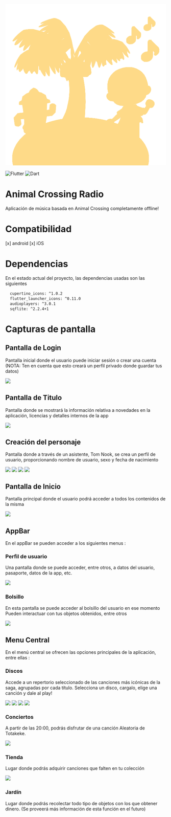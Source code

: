 <img src="assets/icon/icon.png"> 

![Flutter](https://img.shields.io/badge/Flutter-%2302569B.svg?style=for-the-badge&logo=Flutter&logoColor=white)
![Dart](https://img.shields.io/badge/dart-%230175C2.svg?style=for-the-badge&logo=dart&logoColor=white)

# Animal Crossing Radio
Aplicación de música basada en Animal Crossing completamente offline!

# Compatibilidad
[x] android
[x] iOS

# Dependencias
En el estado actual del proyecto, las dependencias usadas son las siguientes
```
  cupertino_icons: ^1.0.2
  flutter_launcher_icons: ^0.11.0
  audioplayers: ^3.0.1
  sqflite: ^2.2.4+1
```

# Capturas de pantalla

## Pantalla de Login
Pantalla inicial donde el usuario puede iniciar sesión o crear una cuenta
(NOTA: Ten en cuenta que esto creará un perfil privado donde guardar tus datos)

<img src="assets/screens/screen_create_account.png"/>

## Pantalla de Titulo
Pantalla donde se mostrará la información relativa a novedades en la aplicación,
licencias y detalles internos de la app

<img src="assets/screens/title_screen.png"/>

## Creación del personaje
Pantalla donde a través de un asistente, Tom Nook, se crea un perfil de usuario, proporcionando nombre de usuario,
sexo y fecha de nacimiento

<img src="assets/screens/create_villager.png"/>
<img src="assets/screens/create_villager_2.png"/>
<img src="assets/screens/create_villager_3.png"/>
<img src="assets/screens/create_villager_4.png"/>

## Pantalla de Inicio
Pantalla principal donde el usuario podrá acceder a todos los contenidos de la misma

<img src="assets/screens/home_screen.png"/>

## AppBar
En el appBar se pueden acceder a los siguientes menus : 

### Perfil de usuario
Una pantalla donde se puede acceder, entre otros, a datos del usuario,
pasaporte, datos de la app, etc.

<img src="assets/screens/passport.png"/>

### Bolsillo
En esta pantalla se puede acceder al bolsillo del usuario en ese momento
Pueden interactuar con tus objetos obtenidos, entre otros

<img src="assets/screens/pocket_screen.png"/>


## Menu Central
En el menú central se ofrecen las opciones principales de la aplicación, entre ellas : 

### Discos
Accede a un repertorio seleccionado de las canciones más icónicas de la saga, agrupadas por cada título.
Selecciona un disco, cargalo, elige una canción y dale al play!

<img src="assets/screens/disc_screen.png"/>
<img src="assets/screens/disc_screen_2.png"/>
<img src="assets/screens/disc_screen_3.png"/>
<img src="assets/screens/disc_screen_3.png"/>

### Conciertos
A partir de las 20:00, podrás disfrutar de una canción Aleatoria de Totakeke.

<img src="assets/screens/stage_screen.png"/>

### Tienda
Lugar donde podrás adquirir canciones que falten en tu colección

<img src="assets/screens/store_screen.png"/>

### Jardín
Lugar donde podrás recolectar todo tipo de objetos con los que obtener dinero.
(Se proveerá más información de esta función en el futuro)


